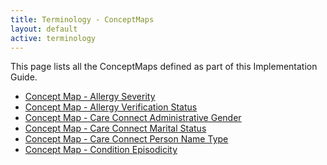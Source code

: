 ```yaml
---
title: Terminology - ConceptMaps
layout: default
active: terminology
---
```


This page lists all the ConceptMaps defined as part of this Implementation Guide.
<br />
- [Concept Map - Allergy Severity](ConceptMap-CareConnect-AllergySeverity-1.html)
- [Concept Map - Allergy Verification Status](ConceptMap-CareConnect-AllergyVerificationStatus-1.html)
- [Concept Map - Care Connect Administrative Gender](ConceptMap-CareConnect-AdministrativeGender-1.html)
- [Concept Map - Care Connect Marital Status](ConceptMap-CareConnect-MaritalStatus-1.html)
- [Concept Map - Care Connect Person Name Type](ConceptMap-CareConnect-PersonNameType-1.html)
- [Concept Map - Condition Episodicity](ConceptMap-CareConnect-ConditionEpisodicity-1.html)